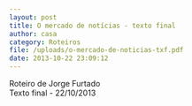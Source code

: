 ```yaml
---
layout: post
title: O mercado de notícias - texto final
author: casa
category: Roteiros
file: /uploads/o-mercado-de-noticias-txf.pdf
date: 2013-10-22 23:09:12
---
```

Roteiro de Jorge Furtado\
Texto final - 22/10/2013